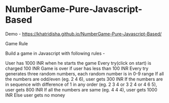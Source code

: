 # NumberGame-Pure-Javascript-Based

Demo - https://khatridisha.github.io/NumberGame-Pure-Javascript-Based/

Game Rule

Build a game in Javascript with following rules -

User has 1000 INR when he starts the game
Every try(click on start) is charged 100 INR
Game is over if user has less than 100 INR
Every try generates three random numbers, each random number is in 0-9 range
If all the numbers are odd/even (eg. 2 4 6), user gets 300 INR
If the numbers are in sequence with difference of 1 in any order (eg. 2 3 4 or 3 2 4 or 4 6 5), user gets 800 INR
If all the numbers are same (eg. 4 4 4), user gets 1000 INR
Else user gets no money


